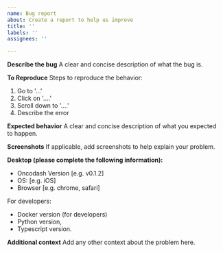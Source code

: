 ```yaml
---
name: Bug report
about: Create a report to help us improve
title: ''
labels: ''
assignees: ''

---
```


**Describe the bug**
A clear and concise description of what the bug is.

**To Reproduce**
Steps to reproduce the behavior:
1. Go to '...'
2. Click on '....'
3. Scroll down to '....'
4. Describe the error

**Expected behavior**
A clear and concise description of what you expected to happen.

**Screenshots**
If applicable, add screenshots to help explain your problem.

**Desktop (please complete the following information):**
 - Oncodash Version [e.g. v0.1.2]
 - OS: [e.g. iOS]
 - Browser [e.g. chrome, safari]

For developers:
 - Docker version (for developers)
 - Python version,
 - Typescript version.

**Additional context**
Add any other context about the problem here.
